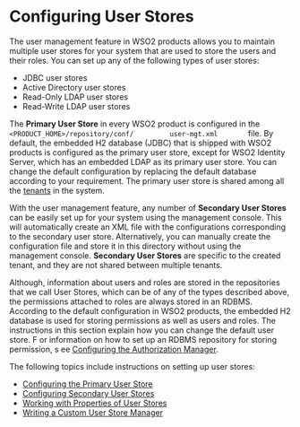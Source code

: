 # Configuring User Stores

The user management feature in WSO2 products allows you to maintain
multiple user stores for your system that are used to store the users
and their roles. You can set up any of the following types of user
stores:

-   JDBC user stores
-   Active Directory user stores
-   Read-Only LDAP user stores
-   Read-Write LDAP user stores

The **Primary User Store** in every WSO2 product is configured in the
`         <PRODUCT_HOME>/repository/conf/         user-mgt.xml        `
file. By default, the embedded H2 database (JDBC) that is shipped with
WSO2 products is configured as the primary user store, except for WSO2
Identity Server, which has an embedded LDAP as its primary user
store. You can change the default configuration by replacing the default
database according to your requirement. The primary user store is shared
among all the [tenants](_Introduction_to_Multitenancy_) in the system.

With the user management feature, any number of **Secondary User
Stores** can be easily set up for your system using the management
console. This will automatically create an XML file with the
configurations corresponding to the secondary user store. Alternatively,
you can manually create the configuration file and store it in this
directory without using the management console. **Secondary User
Stores** are specific to the created tenant, and they are not shared
between multiple tenants.  

Although, information about users and roles are stored in the
repositories that we call User Stores, which can be of any of the types
described above, the permissions attached to roles are always stored in
an RDBMS. According to the default configuration in WSO2 products, the
embedded H2 database is used for storing permissions as well as users
and roles. The instructions in this section explain how you can change
the default user store. F or information on how to set up an RDBMS
repository for storing permission, s ee [Configuring the Authorization
Manager](_Configuring_the_Authorization_Manager_).

The following topics include instructions on setting up user stores:

-   [Configuring the Primary User
    Store](_Configuring_the_Primary_User_Store_)
-   [Configuring Secondary User
    Stores](_Configuring_Secondary_User_Stores_)
-   [Working with Properties of User
    Stores](_Working_with_Properties_of_User_Stores_)
-   [Writing a Custom User Store
    Manager](../../using-wso2-identity-server/writing-a-custom-user-store-manager)

  
